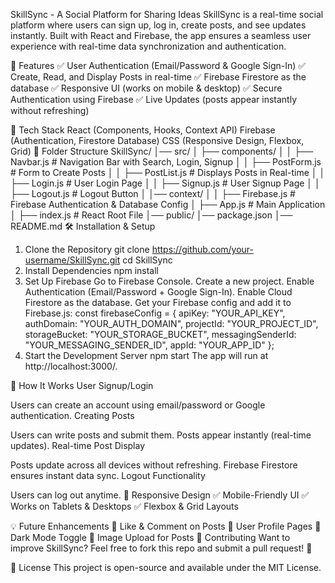 SkillSync - A Social Platform for Sharing Ideas
SkillSync is a real-time social platform where users can sign up, log in, create posts, and see updates instantly. Built with React and Firebase, the app ensures a seamless user experience with real-time data synchronization and authentication.

🚀 Features
✅ User Authentication (Email/Password & Google Sign-In)
✅ Create, Read, and Display Posts in real-time
✅ Firebase Firestore as the database
✅ Responsive UI (works on mobile & desktop)
✅ Secure Authentication using Firebase
✅ Live Updates (posts appear instantly without refreshing)

📌 Tech Stack
React (Components, Hooks, Context API)
Firebase (Authentication, Firestore Database)
CSS (Responsive Design, Flexbox, Grid)
📂 Folder Structure
SkillSync/
│── src/
│   ├── components/
│   │   ├── Navbar.js       # Navigation Bar with Search, Login, Signup
│   │   ├── PostForm.js     # Form to Create Posts
│   │   ├── PostList.js     # Displays Posts in Real-time
│   │   ├── Login.js        # User Login Page
│   │   ├── Signup.js       # User Signup Page
│   │   ├── Logout.js       # Logout Button
│   │── context/
│   │   ├── Firebase.js     # Firebase Authentication & Database Config
│   ├── App.js              # Main Application
│   ├── index.js            # React Root File
│── public/
│── package.json
│── README.md
🛠 Installation & Setup
1. Clone the Repository
git clone https://github.com/your-username/SkillSync.git
cd SkillSync
2. Install Dependencies
npm install
3. Set Up Firebase
Go to Firebase Console.
Create a new project.
Enable Authentication (Email/Password + Google Sign-In).
Enable Cloud Firestore as the database.
Get your Firebase config and add it to Firebase.js:
const firebaseConfig = {
    apiKey: "YOUR_API_KEY",
    authDomain: "YOUR_AUTH_DOMAIN",
    projectId: "YOUR_PROJECT_ID",
    storageBucket: "YOUR_STORAGE_BUCKET",
    messagingSenderId: "YOUR_MESSAGING_SENDER_ID",
    appId: "YOUR_APP_ID"
};
4. Start the Development Server
npm start
The app will run at http://localhost:3000/.

🎯 How It Works
User Signup/Login

Users can create an account using email/password or Google authentication.
Creating Posts

Users can write posts and submit them.
Posts appear instantly (real-time updates).
Real-time Post Display

Posts update across all devices without refreshing.
Firebase Firestore ensures instant data sync.
Logout Functionality

Users can log out anytime.
📱 Responsive Design
✅ Mobile-Friendly UI
✅ Works on Tablets & Desktops
✅ Flexbox & Grid Layouts

💡 Future Enhancements
🔹 Like & Comment on Posts
🔹 User Profile Pages
🔹 Dark Mode Toggle
🔹 Image Upload for Posts
🤝 Contributing
Want to improve SkillSync? Feel free to fork this repo and submit a pull request! 🚀

📜 License
This project is open-source and available under the MIT License.
